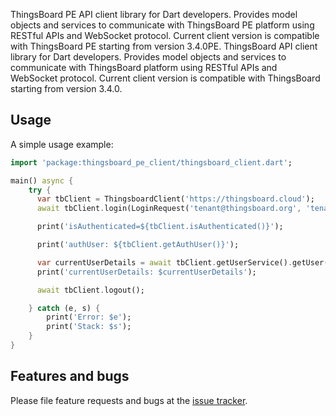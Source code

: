 ThingsBoard PE API client library for Dart developers. Provides model objects and services to communicate with ThingsBoard PE platform using RESTful APIs and WebSocket protocol.
Current client version is compatible with ThingsBoard PE starting from version 3.4.0PE.
ThingsBoard API client library for Dart developers. Provides model objects and services to communicate with ThingsBoard platform using RESTful APIs and WebSocket protocol.
Current client version is compatible with ThingsBoard starting from version 3.4.0.

## Usage

A simple usage example:

```dart
import 'package:thingsboard_pe_client/thingsboard_client.dart';

main() async {
    try {
      var tbClient = ThingsboardClient('https://thingsboard.cloud');
      await tbClient.login(LoginRequest('tenant@thingsboard.org', 'tenant'));

      print('isAuthenticated=${tbClient.isAuthenticated()}');

      print('authUser: ${tbClient.getAuthUser()}');

      var currentUserDetails = await tbClient.getUserService().getUser();
      print('currentUserDetails: $currentUserDetails');

      await tbClient.logout();

    } catch (e, s) {
        print('Error: $e');
        print('Stack: $s');
    }
}
```

## Features and bugs

Please file feature requests and bugs at the [issue tracker][tracker].

[tracker]: https://github.com/thingsboard/dart_thingsboard_pe_client/issues
